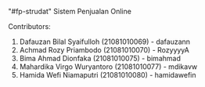 "#fp-strudat" 
Sistem Penjualan Online

Contributors:
1. Dafauzan Bilal Syaifulloh (21081010069) - dafauzann
2. Achmad Rozy Priambodo (21081010070) - RozyyyyA
3. Bima Ahmad Dionfaka (21081010075) - bimahmad
4. Mahardika Virgo Wuryantoro (21081010077) - mdikavw
5. Hamida Wefi Niamaputri (21081010080) - hamidawefin
